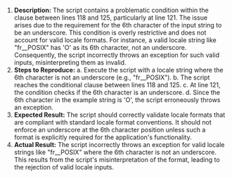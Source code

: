 ﻿1. **Description:** The script contains a problematic condition within the clause between lines 118 and 125, particularly at line 121. The issue arises due to the requirement for the 6th character of the input string to be an underscore. This condition is overly restrictive and does not account for valid locale formats. For instance, a valid locale string like "fr\_\_POSIX" has 'O' as its 6th character, not an underscore. Consequently, the script incorrectly throws an exception for such valid inputs, misinterpreting them as invalid.
1. **Steps to Reproduce:** a. Execute the script with a locale string where the 6th character is not an underscore (e.g., "fr\_\_POSIX"). b. The script reaches the conditional clause between lines 118 and 125. c. At line 121, the condition checks if the 6th character is an underscore. d. Since the 6th character in the example string is 'O', the script erroneously throws an exception.
1. **Expected Result:** The script should correctly validate locale formats that are compliant with standard locale format conventions. It should not enforce an underscore at the 6th character position unless such a format is explicitly required for the application's functionality.
1. **Actual Result:** The script incorrectly throws an exception for valid locale strings like "fr\_\_POSIX" where the 6th character is not an underscore. This results from the script's misinterpretation of the format, leading to the rejection of valid locale inputs.

